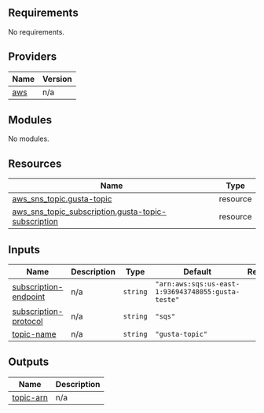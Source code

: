 <!-- BEGIN_TF_DOCS -->
## Requirements

No requirements.

## Providers

| Name | Version |
|------|---------|
| <a name="provider_aws"></a> [aws](#provider\_aws) | n/a |

## Modules

No modules.

## Resources

| Name | Type |
|------|------|
| [aws_sns_topic.gusta-topic](https://registry.terraform.io/providers/hashicorp/aws/latest/docs/resources/sns_topic) | resource |
| [aws_sns_topic_subscription.gusta-topic-subscription](https://registry.terraform.io/providers/hashicorp/aws/latest/docs/resources/sns_topic_subscription) | resource |

## Inputs

| Name | Description | Type | Default | Required |
|------|-------------|------|---------|:--------:|
| <a name="input_subscription-endpoint"></a> [subscription-endpoint](#input\_subscription-endpoint) | n/a | `string` | `"arn:aws:sqs:us-east-1:936943748055:gusta-teste"` | no |
| <a name="input_subscription-protocol"></a> [subscription-protocol](#input\_subscription-protocol) | n/a | `string` | `"sqs"` | no |
| <a name="input_topic-name"></a> [topic-name](#input\_topic-name) | n/a | `string` | `"gusta-topic"` | no |

## Outputs

| Name | Description |
|------|-------------|
| <a name="output_topic-arn"></a> [topic-arn](#output\_topic-arn) | n/a |
<!-- END_TF_DOCS -->